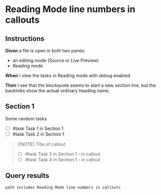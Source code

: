 # Reading Mode line numbers in callouts

## Instructions

**Given** a file is open in both two panes:

- an editing mode (Source or Live Preview)
- Reading mode

**When** I view the tasks in Reading mode with debug enabled

**Then** I see that the blockquote seems to start a new section line, but the backlinks show the actual ordinary heading name.

## Section 1

Some random tasks

- [ ] #task Task 1 in Section 1
- [ ] #task Task 2 in Section 1

> [!NOTE] Title of callout
>
> - [ ] #task Task 3 in Section 1 - in callout
> - [ ] #task Task 4 in Section 1 - in callout

## Query results

```tasks
path includes Reading Mode line numbers in callouts
```
